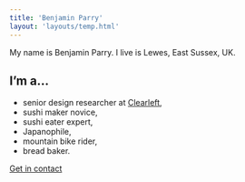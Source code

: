```yaml
---
title: 'Benjamin Parry'
layout: 'layouts/temp.html'
---
```


My name is Benjamin Parry. I live is Lewes, East Sussex, UK.

## I’m a…

- senior design researcher at [Clearleft](http://clearleft.com),
- sushi maker novice,
- sushi eater expert,
- Japanophile,
- mountain bike rider,
- bread baker.

[Get in contact](/contactable/)